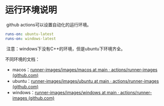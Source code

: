 # 运行环境说明

​	github actions可以设置自动化的运行环境。

```yaml
runs-on: ubuntu-latest
runs-on: windows-latest
```

​	注意：windows下没有C++的环境，但是ubuntu下环境齐全。

不同环境的文档：

* macos：[runner-images/images/macos at main · actions/runner-images (github.com)](https://github.com/actions/runner-images/tree/main/images/macos)
* ubuntu：[runner-images/images/ubuntu at main · actions/runner-images (github.com)](https://github.com/actions/runner-images/tree/main/images/ubuntu)
* windows：[runner-images/images/windows at main · actions/runner-images (github.com)](https://github.com/actions/runner-images/tree/main/images/windows)

